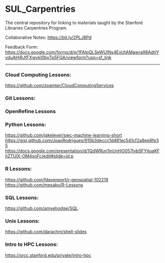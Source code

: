 # SUL_Carpentries
The central repository for linking to materials taught by the Stanford Libraries Carpentries Program.

Collaborative Notes: 
https://bit.ly/2PLJ8Pd 

Feedback Form:
https://docs.google.com/forms/d/e/1FAIpQLSeWUINs4ExUtAMawra98AdtjYvduAHjRJfFXwvkI0byTp5FGA/viewform?usp=sf_link


---

### Cloud Computing Lessons:
https://github.com/zpainter/CloudComputingServices

### Git Lessons:

### OpenRefine Lessons

### Python Lessons:
https://github.com/jakelever/swc-machine-learning-short  
https://gist.github.com/JoaoRodrigues/915b3deccc1d481ec541cf2a8ee8fe35 
https://docs.google.com/presentation/d/1QdWRun1inUnHO057lvbSFYjtuaKFjtZTUlX-OM4xoFc/edit#slide=id.p 

### R Lessons:
https://github.com/fdavenport/r-geospatial-102219  
https://github.com/mesako/R-Lessons

### SQL Lessons:
https://github.com/amyehodge/SQL

### Unix Lessons:
https://github.com/darachm/shell-slides

### Intro to HPC Lessons:
https://srcc.stanford.edu/private/intro-hpc

